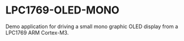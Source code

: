 LPC1769-OLED-MONO
=================

Demo application for driving a small mono graphic OLED display from a LPC1769 ARM Cortex-M3.
